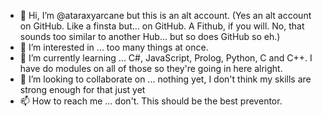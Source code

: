 - 👋 Hi, I’m @ataraxyarcane but this is an alt account. (Yes an alt account on GitHub. Like a finsta but... on GitHub. A Fithub, if you will. No, that sounds too similar to another Hub... but so does GitHub so eh.)
- 👀 I’m interested in ... too many things at once.
- 🌱 I’m currently learning ... C#, JavaScript, Prolog, Python, C and C++. I have do modules on all of those so they're going in here alright.
- 💞️ I’m looking to collaborate on ... nothing yet, I don't think my skills are strong enough for that just yet
- 📫 How to reach me ... don't. This should be the best preventor.

<!---
ataraxyarcane/ataraxyarcane is a ✨ special ✨ repository because its `README.md` (this file) appears on your GitHub profile.
You can click the Preview link to take a look at your changes.
--->
